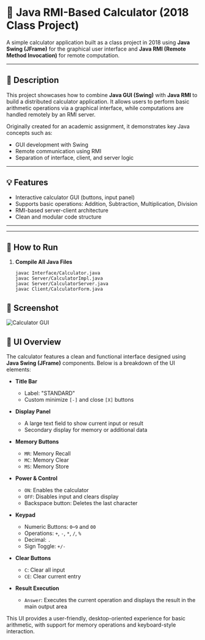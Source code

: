 # 🧮 Java RMI-Based Calculator (2018 Class Project)

A simple calculator application built as a class project in 2018 using **Java Swing (JFrame)** for the graphical user interface and **Java RMI (Remote Method Invocation)** for remote computation.

---

## 📌 Description

This project showcases how to combine **Java GUI (Swing)** with **Java RMI** to build a distributed calculator application. It allows users to perform basic arithmetic operations via a graphical interface, while computations are handled remotely by an RMI server.

Originally created for an academic assignment, it demonstrates key Java concepts such as:

- GUI development with Swing
- Remote communication using RMI
- Separation of interface, client, and server logic

---

## 💡 Features

- Interactive calculator GUI (buttons, input panel)
- Supports basic operations: Addition, Subtraction, Multiplication, Division
- RMI-based server-client architecture
- Clean and modular code structure

---

---

## 🚀 How to Run

1. **Compile All Java Files**
   ```
   javac Interface/Calculator.java
   javac Server/CalculatorImpl.java
   javac Server/CalculatorServer.java
   javac Client/CalculatorForm.java

## 📸 Screenshot
![Calculator GUI](screenshots/calculator.png)
## 🧾 UI Overview

The calculator features a clean and functional interface designed using **Java Swing (JFrame)** components. Below is a breakdown of the UI elements:

- **Title Bar**
  - Label: "STANDARD"
  - Custom minimize `[-]` and close `[X]` buttons

- **Display Panel**
  - A large text field to show current input or result
  - Secondary display for memory or additional data

- **Memory Buttons**
  - `MR`: Memory Recall  
  - `MC`: Memory Clear  
  - `MS`: Memory Store

- **Power & Control**
  - `ON`: Enables the calculator  
  - `OFF`: Disables input and clears display  
  - Backspace button: Deletes the last character  

- **Keypad**
  - Numeric Buttons: `0`–`9` and `00`
  - Operations: `+`, `-`, `*`, `/`, `%`
  - Decimal: `.`  
  - Sign Toggle: `+/-`

- **Clear Buttons**
  - `C`: Clear all input  
  - `CE`: Clear current entry  

- **Result Execution**
  - `Answer`: Executes the current operation and displays the result in the main output area

This UI provides a user-friendly, desktop-oriented experience for basic arithmetic, with support for memory operations and keyboard-style interaction.

